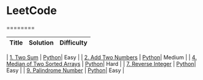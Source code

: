 # **LeetCode**
========

| Title | Solution | Difficulty |
| ----- | -------- | ---------- |

| [1. Two Sum](https://leetcode.com/problems/coin-change/) | [Python](./code/python/TwoSum.py)| Easy |
| [2. Add Two Numbers](https://leetcode.com/problems/add-two-numbers/) | [Python](./code/python/AddTwoNumbers.py)| Medium |
| [4. Median of Two Sorted Arrays](https://leetcode.com/problems/median-of-two-sorted-arrays/) | [Python](./code/python/MedianofTwoSortedArrays.py)| Hard |
| [7. Reverse Integer](https://leetcode.com/problems/reverse-integer/) | [Python](./code/python/ReverseInteger.py)| Easy |
| [9. Palindrome Number](https://leetcode.com/problems/palindrome-number/) | [Python](./code/python/PalindromeNumber.py)| Easy |